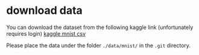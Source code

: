 # download data
You can download the dataset from the following kaggle link (unfortunately requires login)
[kaggle mnist csv](https://www.kaggle.com/datasets/oddrationale/mnist-in-csv/data)

Please place the data under the folder `./data/mnist/` in the `.git` directory.
